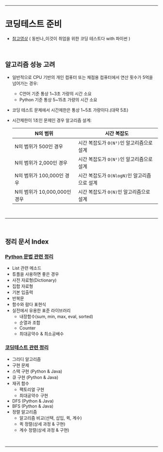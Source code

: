 ___
# 코딩테스트 준비
- [참고영상](https://www.youtube.com/playlist?list=PLRx0vPvlEmdAghTr5mXQxGpHjWqSz0dgC) ( 동빈나_이것이 취업을 위한 코딩 테스트다 with 파이썬 )
<br>

## 알고리즘 성능 고려
- 일반적으로 CPU 기반의 개인 컴퓨터 또는 채점용 컴퓨터에서 연산 횟수가 5억을 넘어가는 경우:
  - C언어 기준 통상 1~3초 가량의 시간 소요
  - Python 기준 통상 5~15초 가량의 시간 소요
- 코딩 테스트 문제에서 시간제한은 통상 1~5초 가량이다.(대략 5초)

- 시간제한이 1초인 문제인 경우 알고리즘 설계:

  | N의 범위 | 시간 복잡도 |
  |----------|-------------|
  |N의 범위가 500인 경우        | 시간 복잡도가 `O(N³)`인 알고리즘으로 설계    |
  |N의 범위가 2,000인 경우      | 시간 복잡도가 `O(N²)`인 알고리즘으로 설계    |
  |N의 범위가 100,000인 경우    | 시간 복잡도가 `O(NlogN)`인 알고리즘으로 설계 |
  |N의 범위가 10,000,000인 경우 | 시간 복잡도가 `O(N)`인 알고리즘으로 설계     |
<br>

___
<br>

## 정리 문서 Index
### [Python 문법 관련 정리](Python%20문법%20관련%20정리.md)
- List 관련 메소드
- 튜플을 사용하면 좋은 경우
- 사전 자료형(Dictionary)
- 집합 자료형
- 기본 입출력
- 반복문
- 함수와 람다 표현식
- 실전에서 유용한 표준 라이브러리
  - 내장함수(sum, min, max, eval, sorted)
  - 순열과 조합
  - Counter
  - 최대공약수 & 최소공배수

### [코딩테스트 관련 정리](코딩테스트%20관련%20정리.md)
- 그리디 알고리즘
- 구현 문제
- 스택 구현 (Python & Java)
- 큐 구현 (Python & Java)
- 재귀 함수
  - 팩토리얼 구현
  - 최대공약수 구현
- DFS (Python & Java)
- BFS (Python & Java)
- 정렬 알고리즘
  - 알고리즘 비교(선택, 삽입, 퀵, 계수)
  - 퀵 정렬(상세 과정 & 구현)
  - 계수 정렬(상세 과정 & 구현)
<br>

___
